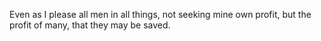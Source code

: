 Even as I please all men in all things, not seeking mine own profit, but the profit of many, that they may be saved.
